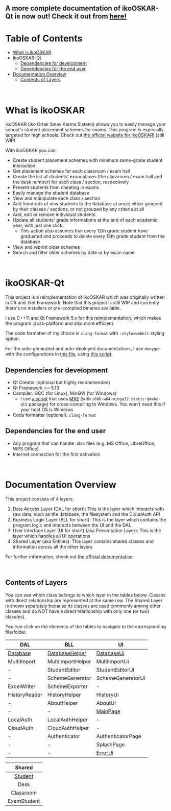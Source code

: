 ## A more complete documentation of ikoOSKAR-Qt is now out! Check it out from [here!](https://ikolomiko.github.io/ikooskar-qt/annotated.html)

# Table of Contents
* [What is ikoOSKAR](#what-is-ikooskar)
* [ikoOSKAR-Qt](#ikooskar-qt)
	- [Dependencies for development](#dependencies-for-development)
	- [Dependencies for the end user](#dependencies-for-the-end-user)
* [Documentation Overview](#documentation-overview)
	- [Contents of Layers](#contents-of-layers)

&nbsp;

# What is ikoOSKAR
ikoOSKAR (iko Ortak Sınav Karma Sistemi) allows you to easily manage
your school's student placement schemes for exams. This program is especially
targeted for high schools. Check out 
[the official website for ikoOSKAR!](https://ikooskar.web.app) (still WIP)

With ikoOSKAR you can:

* Create student placement schemes with minimum same-grade student interaction
* Get placement schemes for each classroom / exam hall
* Create the list of students' exam places (the classroom / exam hall and the
desk number) for each class / section, respectively
* Prevent students from cheating in exams
* Easily manage the student database
* View and manipulate each class / section
* Add hundreds of new students to the database at once; either grouped by their
classes / sections, or not grouped by any criteria at all
* Add, edit or remove individual students
* Update all students' grade informations at the end of each academic year, with
just one click.
  - This action also assumes that every 12th grade student have graduated and 
proceeds to delete every 12th grade student from the database 
* View and reprint older schemes
* Search and filter older schemes by date or by exam name

&nbsp;

# ikoOSKAR-Qt
This project is a reimplementation of ikoOSKAR which was originally written in 
C# and .Net Framework. Note that this project is still WIP and currently there's
no installers or pre-compiled binaries available.

I use C++11 and Qt Framework 5.x for this reimplementation, which makes the 
program cross-platform and also more efficient.

The code formatter of my choice is `clang-format` with `-style=webkit` styling 
option.

For the auto-generated and auto-deployed documentations, I use `doxygen` with the 
configurations in [this file](/Doxyfile), using 
[this script](/scripts/generate-docs.sh).

## Dependencies for development
* Qt Creator (optional but highly recommended)
* Qt Framework >= 5.13
* Compiler: GCC (for Linux), MinGW (for Windows)
  - I use [a script](/scripts/compile4win32.sh) that uses [MXE](https://mxe.cc/) (with 
  `i686-w64-mingw32.static-qmake-qt5` package) for cross-compiling to Windows. 
  You won't need this if your host OS is Windows
* Code formatter (optional): `clang-format`

## Dependencies for the end user
* Any program that can handle .xlsx files (e.g. MS Office, LibreOffice, WPS 
Office)
* Internet connection for the first activation

&nbsp;

# Documentation Overview
This project consists of 4 layers:

1. Data Access Layer (DAL for short): This is the layer which interacts with raw
 data; such as the database, the filesystem and the CloudAuth API
2. Business Logic Layer (BLL for short): This is the layer which contains the 
program logic and interacts between the UI and the DAL
3. User Interface Layer (UI for short) (aka Presentation Layer): This is the 
layer which handles all UI operations
4. Shared Layer (aka Entities): This layer contains shared classes and 
information across all the other layers

For further information, check out [the official documentation](https://ikolomiko.github.io/ikooskar-qt/annotated.html)

&nbsp;

## Contents of Layers
You can see which class belongs to which layer in the tables below. Classes with 
direct relationship are represented at the same row. The Shared Layer is shown
separately because its classes are used commonly among other classes and do NOT
have a direct relationship with only one (or two) class(es).

You can click on the elements of the tables to navigate to 
the corresponding file/folder.


|DAL			|BLL				|UI
----------------|-------------------|-----------------------
| [Database](/src/DAL/Database) | [DatabaseHelper](/src/BLL/DatabaseHelper) | [DatabaseUi](/src/UI/DatabaseUi)
| MultiImport	| MultiImportHelper	| MultiImportUi
| -				| StudentEditor		| StudentEditorUi
| -				| SchemeGenerator	| SchemeGeneratorUi
| ExcelWriter	| SchemeExporter	| -
| HistoryReader	| HistoryHelper 	| HistoryUi
| -				| AboutHelper 		| AboutUi
| - 			| - 				| [MainPage](/src/UI/MainPage)
| LocalAuth		| LocalAuthHelper 	| -
| CloudAuth		| CloudAuthHelper 	| -
| - 			| Authenticator 	| AuthenticatorPage
| -				| - 				| SplashPage
| -       		| -         		| [ErrorUi](/src/UI/ErrorUi)


|Shared	|
|:-------------:|
|[Student](/src/Shared/student.h)		|
|Desk			|
|Classroom		|
|ExamStudent	|
